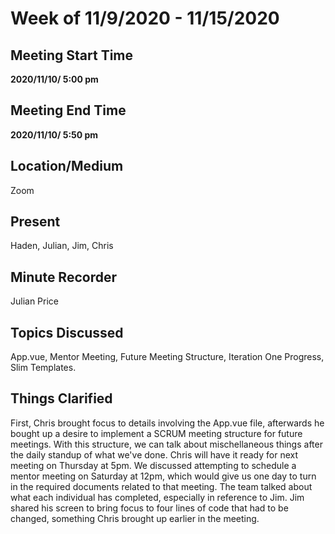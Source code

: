 # Week of 11/9/2020 - 11/15/2020

## Meeting Start Time

**2020/11/10/ 5:00 pm** 

## Meeting End Time

**2020/11/10/ 5:50 pm** 

## Location/Medium

Zoom

## Present

 Haden, Julian, Jim, Chris

## Minute Recorder

Julian Price

## Topics Discussed

App.vue, Mentor Meeting, Future Meeting Structure, Iteration One Progress, Slim Templates.

## Things Clarified

First, Chris brought focus to details involving the App.vue file, afterwards he bought up a desire to implement a SCRUM meeting structure for future meetings. 
With this structure, we can talk about mischellaneous things after the daily standup of what we've done. 
Chris will have it ready for next meeting on Thursday at 5pm. 
We discussed attempting to schedule a mentor meeting on Saturday at 12pm, which would give us one day to turn in the required documents related to that meeting. 
The team talked about what each individual has completed, especially in reference to Jim.
Jim shared his screen to bring focus to four lines of code that had to be changed, something Chris brought up earlier in the meeting.
